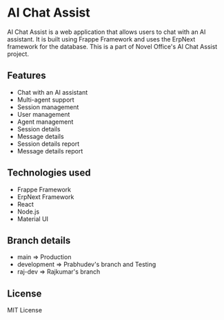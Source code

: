 # AI Chat Assist

AI Chat Assist is a web application that allows users to chat with an AI assistant. It is built using Frappe Framework and uses the ErpNext framework for the database. This is a part of Novel Office's AI Chat Assist project.

## Features

- Chat with an AI assistant
- Multi-agent support
- Session management
- User management
- Agent management
- Session details
- Message details
- Session details report
- Message details report

## Technologies used

- Frappe Framework
- ErpNext Framework
- React
- Node.js
- Material UI

## Branch details
- main => Production
- development => Prabhudev's branch and Testing
- raj-dev => Rajkumar's branch

## License
MIT License
